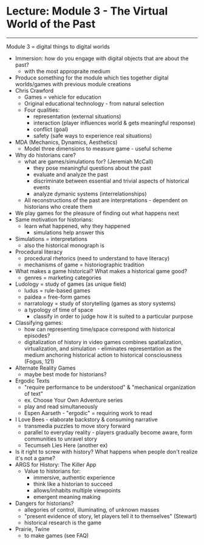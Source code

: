# Lecture: Module 3 - The Virtual World of the Past
---
Module 3 = digital things to digital worlds

- Immersion: how do you engage with digital objects that are about the past?
    - with the most appropraite medium
- Produce something for the module which ties together digital worlds/games with previous module creations
- Chris Crawford
    - Games = vehicle for education
    - Original educational technology - from natural selection
    - Four qualities: 
        - representation (external situations)
        - interaction (player influences world & gets meaningful response)
        - conflict (goal)
        - safety (safe ways to experience real situations)
- MDA (Mechanics, Dynamics, Aesthetics)
    - Model three dimensions to measure game - useful scheme
- Why do historians care?
    - what are games/simulations for? (Jeremiah McCall)
        - they pose meaningful questions about the past 
        - evaluate and analyze the past
        - discriminate between essential and trivial aspects of historical events
        - analyze dymanic systems (interrelationships)
    - All reconstructions of the past are interpretations - dependent on historians who create them 
-  We play games for the pleasure of finding out what happens next
-  Same motivation for historians:
    - learn what happened, why they happened
        - simulations help answer this
- Simulations = interpretations 
    - also the historical monograph is
- Procedural literacy
    - procedural rhetorics (need to understand to have literacy)
    - mechanisms of game = historiographic tradition
- What makes a game historical? What makes a historical game good? 
    - genres = marketing categories
- Ludology = study of games (as unique field)
    - ludus = rule-based games
    - paidea = free-form games
    - narratology = study of storytelling (games as story systems)
    - a typology of time of space
        - classify in order to judge how it is suited to a particular purpose
- Classifying games:
    - how can representing time/space correspond with historical episodes?
    - digitalization of history in video games combines spatialization, virtualization, and simulation - eliminates representation as the medium anchoring historical action to historical consciousness (Fogus, 121)
- Alternate Reality Games
    - maybe best mode for historians?
- Ergodic Texts
    - "require performance to be understood" & "mechanical organization of text"
    - ex. Choose Your Own Adventure series
    - play and read simultaneously
    - Espen Aarseth - "ergodic" = requiring work to read
- I Love Bees - elaborate backstory & consuming narrative
    - transmedia puzzles to move story forward
    - parallel to everyday reality - players gradually become aware, form communities to unravel story
    - Tecumseh Lies Here (another ex)
- Is it right to screw with history? What happens when people don't realize it's not a game?
- ARGS for History: The Killer App
    - Value to historians for:
        - immersive, authentic experience
        - think like a historian to succeed
        - allows/inhabits multiple viewpoints 
        - emergent meaning making
- Dangers for historians?
    - allegories of control, illuminating, of unknown masses
    - "present evidence of story, let players tell it to themselves" (Stewart)
    - historical research is the game
- Prairie, Twine
    - to make games (see FAQ)
